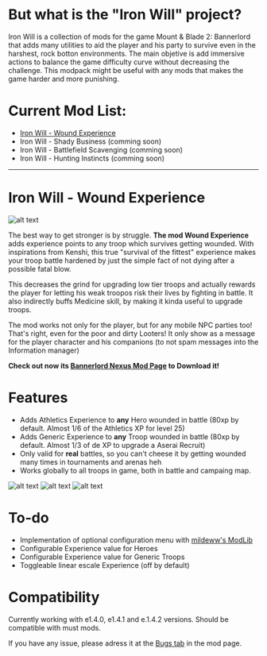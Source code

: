 # But what is the "Iron Will" project?
  Iron Will is a collection of mods for the game Mount & Blade 2: Bannerlord that adds many utilities to aid the player and his party to survive even in the harshest, rock botton environments. The main objetive is add immersive actions to balance the game difficulty curve without decreasing the challenge. This modpack might be useful with any mods that makes the game harder and more punishing. 
  
# Current Mod List:
  - [Iron Will - Wound Experience](https://www.nexusmods.com/mountandblade2bannerlord/mods/1797)
  - Iron Will - Shady Business (comming soon)
  - Iron Will - Battlefield Scavenging (comming soon)
  - Iron Will - Hunting Instincts (comming soon)

---

# Iron Will - Wound Experience

![alt text](https://github.com/pedro-ca/bannerlord_iron_will/blob/master/WoundXP/Wound%20Experience%20Thumbnail.jpg?raw=true)

The best way to get stronger is by struggle. **The mod Wound Experience** adds experience points to any troop which survives getting wounded. With inspirations from Kenshi, this true "survival of the fittest" experience makes your troop battle hardened by just the simple fact of not dying after a possible fatal blow. 

This decreases the grind for upgrading low tier troops and actually rewards the player for letting his weak troopos risk their lives by fighting in battle. It also indirectly buffs Medicine skill, by making it kinda useful to upgrade troops. 

The mod works not only for the player, but for any mobile NPC parties too! That's right, even for the poor and dirty Looters! It only show as a message for the player character and his companions (to not spam messages into the Information manager)

**Check out now its [Bannerlord Nexus Mod Page](https://www.nexusmods.com/mountandblade2bannerlord/mods/1797) to Download it!**

# Features 
  - Adds Athletics Experience to **any** Hero wounded in battle (80xp by default. Almost 1/6 of the Athletics XP for level 25) 
  - Adds Generic Experience to **any** Troop wounded in battle (80xp by default. Almost 1/3 of de XP to upgrade a Aserai Recruit)
  - Only valid for **real** battles, so you can't cheese it by getting wounded many times in tournaments and arenas heh
  - Works globally to all troops in game, both in battle and campaing map.
  
  ![alt text](https://raw.githubusercontent.com/pedro-ca/bannerlord_iron_will/master/WoundXP/heroe%20athletic%20exp%20example.JPG)
  ![alt text](https://raw.githubusercontent.com/pedro-ca/bannerlord_iron_will/master/WoundXP/generic%20troop%20exp%20example.JPG) 
  ![alt text](https://raw.githubusercontent.com/pedro-ca/bannerlord_iron_will/master/WoundXP/debug%20on%20example.JPG)

# To-do
  - Implementation of optional configuration menu with [mildeww's ModLib](https://www.nexusmods.com/mountandblade2bannerlord/mods/592)
  - Configurable Experience value for Heroes
  - Configurable Experience value for Generic Troops
  - Toggleable linear escale Experience (off by default)
  
  
# Compatibility
Currently working with e1.4.0, e1.4.1 and e.1.4.2 versions. Should be compatible with must mods.

If you have any issue, please adress it at the [Bugs tab](https://www.nexusmods.com/mountandblade2bannerlord/mods/1797?tab=bugs) in the mod page.
